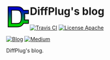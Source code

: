 # <img align="left" src="diffplug.png"> DiffPlug's blog

<!---freshmark shields
output = [
	link(image('Travis CI', 'https://travis-ci.org/diffplug/blog.svg?branch=master'), 'https://travis-ci.org/diffplug/blog'),
	link(shield('License Apache', 'license', 'Apache', 'blue'), 'https://tldrlegal.com/license/apache-license-2.0-(apache-2.0)'),
	'',
	link(shield('Blog',   'blog', 'blog.nedtwigg.diffplug.com', 'ff69b4'), 'http://blog.nedtwigg.diffplug.com/'),
	link(shield('Medium', 'medium', 'medium.com/@ned.twigg', 'ff69b4'), 'https://medium.com/@ned.twigg')
	].join('\n');
-->
[![Travis CI](https://travis-ci.org/diffplug/blog.svg?branch=master)](https://travis-ci.org/diffplug/blog)
[![License Apache](https://img.shields.io/badge/license-Apache-blue.svg)](https://tldrlegal.com/license/apache-license-2.0-(apache-2.0))

[![Blog](https://img.shields.io/badge/blog-blog.nedtwigg.diffplug.com-ff69b4.svg)](http://blog.nedtwigg.diffplug.com/)
[![Medium](https://img.shields.io/badge/medium-medium.com%2F%40ned.twigg-ff69b4.svg)](https://medium.com/@ned.twigg)
<!---freshmark /shields -->

DiffPlug's blog.
